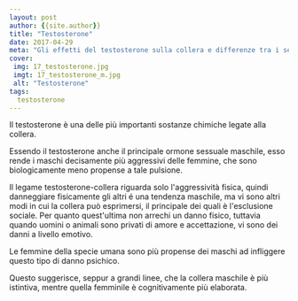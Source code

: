 ```yaml
---
layout: post
author: {{site.author}}
title: "Testosterone"
date: 2017-04-29
meta: "Gli effetti del testosterone sulla collera e differenze tra i sessi"
cover:
 img: 17_testosterone.jpg
 imgt: 17_testosterone_m.jpg
 alt: "Testosterone"
tags:
  testosterone
---
```

Il testosterone è una delle più importanti sostanze chimiche legate alla collera.

Essendo il testosterone anche il principale ormone sessuale maschile, esso rende i maschi decisamente più aggressivi delle femmine, che sono biologicamente meno propense a tale pulsione.

Il legame testosterone-collera riguarda solo l'aggressività fisica, quindi danneggiare fisicamente gli altri é una tendenza maschile, ma vi sono altri modi in cui la collera può esprimersi, il principale dei quali è l'esclusione sociale. Per quanto quest'ultima non arrechi un danno fisico, tuttavia quando uomini o animali sono privati di amore e accettazione, vi sono dei danni a livello emotivo.

Le femmine della specie umana sono più propense dei maschi ad infliggere questo tipo di danno psichico.

Questo suggerisce, seppur a grandi linee, che la collera maschile è più istintiva, mentre quella femminile è cognitivamente più elaborata.
